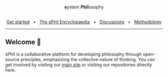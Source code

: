 <div align="center">
  <br />
  <p><b>s</b>ystem <b>Phil</b>osophy</p>

  <br />
  <a href="https://sphil.xyz/articles/contributing">Get started</a>
  <span>&nbsp;&nbsp;•&nbsp;&nbsp;</span>
  <a href="https://sphil.xyz/">The sPhil Encyclopaedia</a>
  <span>&nbsp;&nbsp;•&nbsp;&nbsp;</span>
  <a href="https://github.com/systemphil/sphil/discussions">Discussions</a>
  <span>&nbsp;&nbsp;•&nbsp;&nbsp;</span>
  <a href="https://sphil.xyz/articles/contributing/methodology">Methodology</a>
  <br />
  <hr />
</div>

## Welcome 👋

sPhil is a collaborative platform for developing philosophy through open-source principles, emphasizing the collective nature of thinking. You can get involved by visiting our [main site](https://sphil.xyz) or visiting our repositories directly here.


<!--

**Here are some ideas to get you started:**

🙋‍♀️ A short introduction - what is your organization all about?
🌈 Contribution guidelines - how can the community get involved?
👩‍💻 Useful resources - where can the community find your docs? Is there anything else the community should know?
🍿 Fun facts - what does your team eat for breakfast?
🧙 Remember, you can do mighty things with the power of [Markdown](https://docs.github.com/github/writing-on-github/getting-started-with-writing-and-formatting-on-github/basic-writing-and-formatting-syntax)
-->
